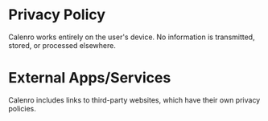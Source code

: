 # Privacy Policy

Calenro works entirely on the user's device. No information is transmitted, stored, or processed elsewhere.

# External Apps/Services
Calenro includes links to third-party websites, which have their own privacy policies.
